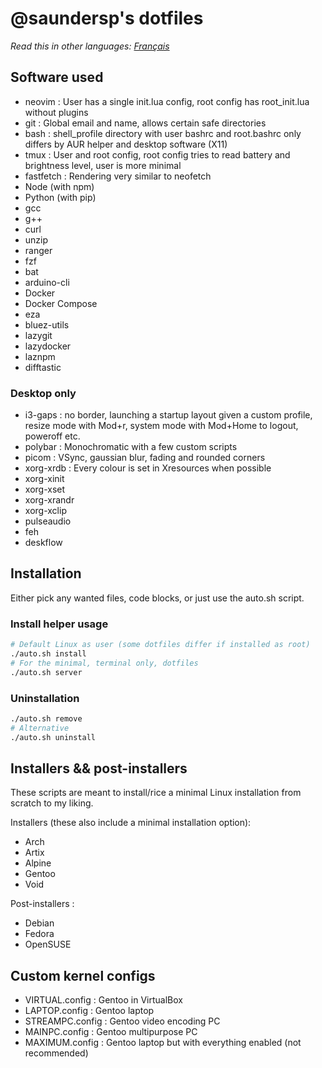# @saundersp's dotfiles

_Read this in other languages: [Français](README.fr.md)_

## Software used

- neovim : User has a single init.lua config, root config has root_init.lua without plugins
- git : Global email and name, allows certain safe directories
- bash : shell_profile directory with user bashrc and root.bashrc only differs by AUR helper and desktop software (X11)
- tmux : User and root config, root config tries to read battery and brightness level, user is more minimal
- fastfetch : Rendering very similar to neofetch
- Node (with npm)
- Python (with pip)
- gcc
- g++
- curl
- unzip
- ranger
- fzf
- bat
- arduino-cli
- Docker
- Docker Compose
- eza
- bluez-utils
- lazygit
- lazydocker
- laznpm
- difftastic

### Desktop only

- i3-gaps : no border, launching a startup layout given a custom profile, resize mode with Mod+r, system mode with Mod+Home to logout, poweroff etc.
- polybar : Monochromatic with a few custom scripts
- picom : VSync, gaussian blur, fading and rounded corners
- xorg-xrdb : Every colour is set in Xresources when possible
- xorg-xinit
- xorg-xset
- xorg-xrandr
- xorg-xclip
- pulseaudio
- feh
- deskflow

## Installation

Either pick any wanted files, code blocks, or just use the auto.sh script.

### Install helper usage

```bash
# Default Linux as user (some dotfiles differ if installed as root)
./auto.sh install
# For the minimal, terminal only, dotfiles
./auto.sh server
```

### Uninstallation

```bash
./auto.sh remove
# Alternative
./auto.sh uninstall
```

## Installers && post-installers

These scripts are meant to install/rice a minimal Linux installation from scratch to my liking.

Installers (these also include a minimal installation option):

- Arch
- Artix
- Alpine
- Gentoo
- Void

Post-installers :

- Debian
- Fedora
- OpenSUSE

## Custom kernel configs

- VIRTUAL.config : Gentoo in VirtualBox
- LAPTOP.config : Gentoo laptop
- STREAMPC.config : Gentoo video encoding PC
- MAINPC.config : Gentoo multipurpose PC
- MAXIMUM.config : Gentoo laptop but with everything enabled (not recommended)
